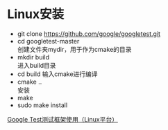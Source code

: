 # Linux安装
- git clone https://github.com/google/googletest.git
- cd googletest-master  
创建文件夹mydir，用于作为cmake的目录  
- mkdir build  
进入build目录  
- cd build
输入cmake进行编译  
- cmake ..  
安装  
- make  
- sudo make install  


[Google Test测试框架使用（Linux平台）](https://blog.csdn.net/u011436427/article/details/99452606)
